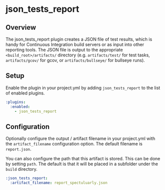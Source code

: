 # json_tests_report

## Overview

The json_tests_report plugin creates a JSON file of test results, which is
handy for Continuous Integration build servers or as input into other
reporting tools. The JSON file is output to the appropriate
`<build_root>/artifacts/` directory (e.g. `artifacts/test/` for test tasks,
`artifacts/gcov/` for gcov, or `artifacts/bullseye/` for bullseye runs).

## Setup

Enable the plugin in your project.yml by adding `json_tests_report` to the list
of enabled plugins.

```YAML
:plugins:
  :enabled:
    - json_tests_report
```

## Configuration

Optionally configure the output / artifact filename in your project.yml with
the `artifact_filename` configuration option. The default filename is
`report.json`.

You can also configure the path that this artifact is stored. This can be done
by setting `path`. The default is that it will be placed in a subfolder under
the `build` directory.

```YAML
:json_tests_report:
  :artifact_filename: report_spectuluarly.json
```
